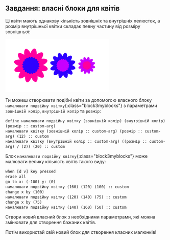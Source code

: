 ## Завдання: власні блоки для квітів

Ці квіти мають однакову кількість зовнішніх та внутрішніх пелюсток, а розмір внутрішньої квітки складає певну частину від розміру зовнішньої:

![знімок екрана](images/flower-double-flowers.png)

Ти можеш створювати подібні квіти за допомогою власного блоку `намалювати подвійну квітку`{:class="block3myblocks"} з параметрами `зовнішній колір`, `внутрішній колір` та `розмір`:

```blocks3
define намалювати подвійну квітку (зовнішній колір) (внутрішній колір) (розмір :: custom-arg)
намалювати квітку (зовнішній колір :: custom-arg) (розмір :: custom-arg) (12) :: custom
намалювати квітку (внутрішній колір :: custom-arg) ((розмір :: custom-arg) / (2)) (20) :: custom
```

Блок `намалювати подвійну квітку`{:class="block3myblocks"} може малювати велику кількість квітів такого виду:

```blocks3
when [d v] key pressed
erase all
go to x: (-100) y: (0)
намалювати подвійну квітку (160) (120) (100) :: custom
change x by (100)
намалювати подвійну квітку (120) (140) (75) :: custom
change x by (75)
намалювати подвійну квітку (140) (160) (50) :: custom
```

Створи новий власний блок з необхідними параметрами, які можна змінювати для створення бажаних квітів.

Потім використай свій новий блок для створення класних малюнків!